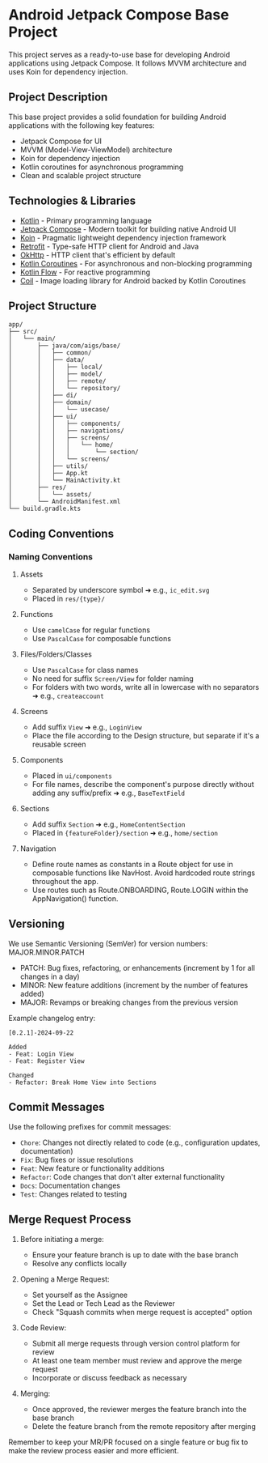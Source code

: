 # Android Jetpack Compose Base Project

This project serves as a ready-to-use base for developing Android applications using Jetpack Compose. It follows MVVM architecture and uses Koin for dependency injection.

## Project Description

This base project provides a solid foundation for building Android applications with the following key features:

- Jetpack Compose for UI
- MVVM (Model-View-ViewModel) architecture
- Koin for dependency injection
- Kotlin coroutines for asynchronous programming
- Clean and scalable project structure

## Technologies & Libraries

- [Kotlin](https://kotlinlang.org/) - Primary programming language
- [Jetpack Compose](https://developer.android.com/jetpack/compose) - Modern toolkit for building native Android UI
- [Koin](https://insert-koin.io/) - Pragmatic lightweight dependency injection framework
- [Retrofit](https://square.github.io/retrofit/) - Type-safe HTTP client for Android and Java
- [OkHttp](https://square.github.io/okhttp/) - HTTP client that's efficient by default
- [Kotlin Coroutines](https://kotlinlang.org/docs/coroutines-overview.html) - For asynchronous and non-blocking programming
- [Kotlin Flow](https://kotlinlang.org/docs/flow.html) - For reactive programming
- [Coil](https://coil-kt.github.io/coil/) - Image loading library for Android backed by Kotlin Coroutines

## Project Structure

```
app/
├── src/
│   └── main/
│       ├── java/com/aigs/base/
│       │   ├── common/
│       │   ├── data/
│       │   │   ├── local/
│       │   │   ├── model/
│       │   │   ├── remote/
│       │   │   └── repository/
│       │   ├── di/
│       │   ├── domain/
│       │   │   └── usecase/
│       │   ├── ui/
│       │   │   ├── components/
│       │   │   ├── navigations/
│       │   │   ├── screens/
│       │   │   │   └── home/
│       │   │   │       └── section/
│       │   │   └── screens/
│       │   ├── utils/
│       │   ├── App.kt
│       │   └── MainActivity.kt
│       ├── res/
│       │   └── assets/
│       └── AndroidManifest.xml
└── build.gradle.kts
```

## Coding Conventions

### Naming Conventions

1. Assets
   - Separated by underscore symbol ➜ e.g., `ic_edit.svg`
   - Placed in `res/{type}/`

2. Functions
   - Use `camelCase` for regular functions
   - Use `PascalCase` for composable functions

3. Files/Folders/Classes
   - Use `PascalCase` for class names
   - No need for suffix `Screen/View` for folder naming
   - For folders with two words, write all in lowercase with no separators ➜ e.g., `createaccount`

4. Screens
   - Add suffix `View` ➜ e.g., `LoginView`
   - Place the file according to the Design structure, but separate if it's a reusable screen

5. Components
   - Placed in `ui/components`
   - For file names, describe the component's purpose directly without adding any suffix/prefix ➜ e.g., `BaseTextField`

6. Sections
   - Add suffix `Section` ➜ e.g., `HomeContentSection`
   - Placed in `{featureFolder}/section` ➜ e.g., `home/section`

7. Navigation
   - Define route names as constants in a Route object for use in composable functions like NavHost. Avoid hardcoded route strings throughout the app.
   - Use routes such as Route.ONBOARDING, Route.LOGIN within the AppNavigation() function.

## Versioning

We use Semantic Versioning (SemVer) for version numbers: MAJOR.MINOR.PATCH

- PATCH: Bug fixes, refactoring, or enhancements (increment by 1 for all changes in a day)
- MINOR: New feature additions (increment by the number of features added)
- MAJOR: Revamps or breaking changes from the previous version

Example changelog entry:
```
[0.2.1]-2024-09-22

Added
- Feat: Login View
- Feat: Register View

Changed
- Refactor: Break Home View into Sections
```

## Commit Messages

Use the following prefixes for commit messages:

- `Chore`: Changes not directly related to code (e.g., configuration updates, documentation)
- `Fix`: Bug fixes or issue resolutions
- `Feat`: New feature or functionality additions
- `Refactor`: Code changes that don't alter external functionality
- `Docs`: Documentation changes
- `Test`: Changes related to testing

## Merge Request Process

1. Before initiating a merge:
   - Ensure your feature branch is up to date with the base branch
   - Resolve any conflicts locally

2. Opening a Merge Request:
   - Set yourself as the Assignee
   - Set the Lead or Tech Lead as the Reviewer
   - Check "Squash commits when merge request is accepted" option

3. Code Review:
   - Submit all merge requests through version control platform for review
   - At least one team member must review and approve the merge request
   - Incorporate or discuss feedback as necessary

4. Merging:
   - Once approved, the reviewer merges the feature branch into the base branch
   - Delete the feature branch from the remote repository after merging

Remember to keep your MR/PR focused on a single feature or bug fix to make the review process easier and more efficient.